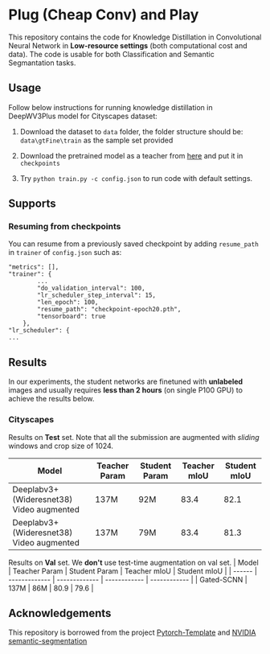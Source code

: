 # Plug (Cheap Conv) and Play
This repository contains the code for Knowledge Distillation in Convolutional Neural Network in **Low-resource settings** (both computational cost and data). The code is usable for both Classification and Semantic Segmantation tasks. 
## Usage
Follow below instructions for running knowledge distillation in DeepWV3Plus model for Cityscapes dataset:

1. Download the dataset to `data` folder, the folder structure should be: `data\gtFine\train` as the sample set provided

2. Download the pretrained model as a teacher from [here](https://github.com/NVIDIA/semantic-segmentation) and put it in `checkpoints`

3. Try `python train.py -c config.json` to run code with default settings.

## Supports

### Resuming from checkpoints
You can resume from a previously saved checkpoint by adding `resume_path` in `trainer` of `config.json` such as:
```
"metrics": [],
"trainer": {
        ...
        "do_validation_interval": 100,
        "lr_scheduler_step_interval": 15,
        "len_epoch": 100,
        "resume_path": "checkpoint-epoch20.pth",
        "tensorboard": true
    },
"lr_scheduler": {
...
```

## Results

In our experiments, the student networks are finetuned with **unlabeled** images and usually requires **less than 2 hours** (on single P100 GPU) to achieve the results below. 

### Cityscapes

Results on **Test** set. Note that all the submission are augmented with *sliding* windows and crop size of 1024.

|  Model | Teacher Param | Student Param | Teacher mIoU | Student mIoU |
| ------ | ------------- | ------------- | ------------ | ------------ |
| Deeplabv3+ (Wideresnet38) Video augmented |  137M | 92M | 83.4 | 82.1 |
| Deeplabv3+ (Wideresnet38) Video augmented |  137M | 79M | 83.4 | 81.3 |

Results on **Val** set. We **don't** use test-time augmentation on val set.
|  Model | Teacher Param | Student Param | Teacher mIoU | Student mIoU |
| ------ | ------------- | ------------- | ------------ | ------------ |
| Gated-SCNN |  137M | 86M | 80.9 | 79.6 |

## Acknowledgements
This repository is borrowed from the project [Pytorch-Template](https://github.com/victoresque/pytorch-template) and [NVIDIA semantic-segmentation](https://github.com/NVIDIA/semantic-segmentation)
